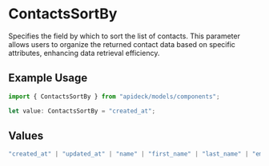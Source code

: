 # ContactsSortBy

Specifies the field by which to sort the list of contacts. This parameter allows users to organize the returned contact data based on specific attributes, enhancing data retrieval efficiency.

## Example Usage

```typescript
import { ContactsSortBy } from "apideck/models/components";

let value: ContactsSortBy = "created_at";
```

## Values

```typescript
"created_at" | "updated_at" | "name" | "first_name" | "last_name" | "email"
```